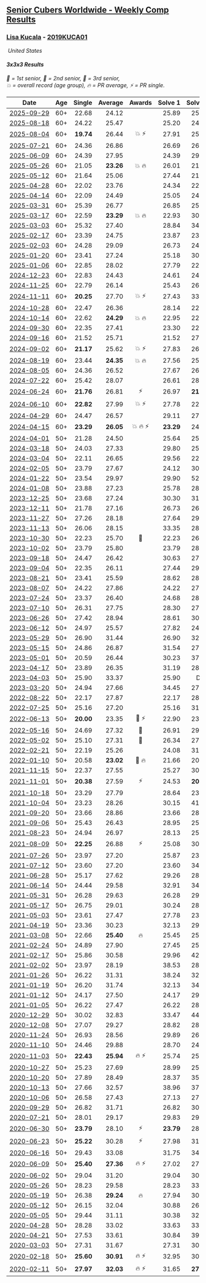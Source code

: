 <style>table {white-space: nowrap;}</style>
<link rel="stylesheet" type="text/css" href="/scw-comp/css/flags.css" />

## [Senior Cubers Worldwide - Weekly Comp Results](/scw-comp/results/)
### [Lisa Kucala](README.md) - [2019KUCA01](https://www.worldcubeassociation.org/persons/2019KUCA01?event=333)

<i class="flag flag-US" />&nbsp;United States

#### 3x3x3 Results

<span style="white-space: nowrap;">🥇 = 1st senior</span>, <span style="white-space: nowrap;">🥈 = 2nd senior</span>, <span style="white-space: nowrap;">🥉 = 3rd senior</span>, <span style="white-space: nowrap;">💥 = overall record (age group)</span>, <span style="white-space: nowrap;">🔥 = PR average</span>, <span style="white-space: nowrap;">⚡ = PR single</span>.

| Date | Age | Single | Average | Awards | Solve 1 | Solve 2 | Solve 3 | Solve 4 | Solve 5 | Video |
| :--: | :--: | --: | --: | :--: | --: | --: | --: | --: | --: | :-- |
| [2025-09-29](../../results/2025-09-29/333.md) | 60+ | 22.68 | 24.12 |  | 25.89 | 25.06 | 22.68 | 22.71 | 24.58 | [Desktop](https://www.facebook.com/events/3131653436983766/permalink/3148014868680956) / [Mobile](https://m.facebook.com/events/3131653436983766?view=permalink&id=3148014868680956) |
| [2025-08-18](../../results/2025-08-18/333.md) | 60+ | 24.22 | 25.47 |  | 25.20 | 24.22 | 31.57 | 24.48 | 26.73 | [Desktop](https://www.facebook.com/events/4098227200495459/permalink/4112078732443639) / [Mobile](https://m.facebook.com/events/4098227200495459?view=permalink&id=4112078732443639) |
| [2025-08-04](../../results/2025-08-04/333.md) | 60+ | **19.74** | 26.44 | 💥 ⚡ | 27.91 | 25.98 | 25.42 | **19.74** | 31.35 | [Desktop](https://www.facebook.com/events/1901314967391999/permalink/1912468459609983) / [Mobile](https://m.facebook.com/events/1901314967391999?view=permalink&id=1912468459609983) |
| [2025-07-21](../../results/2025-07-21/333.md) | 60+ | 24.36 | 26.86 |  | 26.69 | 26.25 | 24.36 | 36.41 | 27.63 | [Desktop](https://www.facebook.com/events/1261538608778309/permalink/1266900968242073) / [Mobile](https://m.facebook.com/events/1261538608778309?view=permalink&id=1266900968242073) |
| [2025-06-09](../../results/2025-06-09/333.md) | 60+ | 24.39 | 27.95 |  | 24.39 | 29.83 | 28.14 | 28.57 | 27.14 | [Desktop](https://www.facebook.com/events/947256517415436/permalink/955341909940230) / [Mobile](https://m.facebook.com/events/947256517415436?view=permalink&id=955341909940230) |
| [2025-05-26](../../results/2025-05-26/333.md) | 60+ | 21.05 | **23.26** | 💥 🔥 | 26.01 | 21.53 | 23.29 | 21.05 | 24.97 | [Desktop](https://www.facebook.com/events/2135590763616965/permalink/2146579829184725) / [Mobile](https://m.facebook.com/events/2135590763616965?view=permalink&id=2146579829184725) |
| [2025-05-12](../../results/2025-05-12/333.md) | 60+ | 21.64 | 25.06 |  | 27.44 | 21.64 | 27.66 | 25.42 | 22.33 | [Desktop](https://www.facebook.com/events/1716950522530027/permalink/1723954611829618) / [Mobile](https://m.facebook.com/events/1716950522530027?view=permalink&id=1723954611829618) |
| [2025-04-28](../../results/2025-04-28/333.md) | 60+ | 22.02 | 23.76 |  | 24.34 | 22.02 | 24.48 | 22.58 | 24.36 | [Desktop](https://www.facebook.com/events/1398919087967450/permalink/1406824967176862) / [Mobile](https://m.facebook.com/events/1398919087967450?view=permalink&id=1406824967176862) |
| [2025-04-14](../../results/2025-04-14/333.md) | 60+ | 22.09 | 24.49 |  | 25.05 | 24.09 | 22.09 | 27.91 | 24.34 | [Desktop](https://www.facebook.com/events/686757560572325/permalink/696692216245526) / [Mobile](https://m.facebook.com/events/686757560572325?view=permalink&id=696692216245526) |
| [2025-03-31](../../results/2025-03-31/333.md) | 60+ | 25.39 | 26.77 |  | 26.85 | 25.39 | 26.97 | 38.03 | 26.48 | [Desktop](https://www.facebook.com/events/952001183807395/permalink/962296096111237) / [Mobile](https://m.facebook.com/events/952001183807395?view=permalink&id=962296096111237) |
| [2025-03-17](../../results/2025-03-17/333.md) | 60+ | 22.59 | **23.29** | 💥 🔥 | 22.93 | 30.30 | 22.59 | 23.65 | 23.30 | [Desktop](https://www.facebook.com/events/4062322140668303/permalink/4076117285955455) / [Mobile](https://m.facebook.com/events/4062322140668303?view=permalink&id=4076117285955455) |
| [2025-03-03](../../results/2025-03-03/333.md) | 60+ | 25.32 | 27.40 |  | 28.84 | 34.77 | 26.73 | 26.62 | 25.32 | [Desktop](https://www.facebook.com/events/1685594042052171/permalink/1694346821176893) / [Mobile](https://m.facebook.com/events/1685594042052171?view=permalink&id=1694346821176893) |
| [2025-02-17](../../results/2025-02-17/333.md) | 60+ | 23.39 | 24.75 |  | 23.87 | 23.39 | 30.98 | 24.71 | 25.66 | [Desktop](https://www.facebook.com/events/1147070173669130/permalink/1155681862807961) / [Mobile](https://m.facebook.com/events/1147070173669130?view=permalink&id=1155681862807961) |
| [2025-02-03](../../results/2025-02-03/333.md) | 60+ | 24.28 | 29.09 |  | 26.73 | 24.28 | 29.34 | 31.21 | 34.89 | [Desktop](https://www.facebook.com/events/595481126781396/permalink/606065362389639) / [Mobile](https://m.facebook.com/events/595481126781396?view=permalink&id=606065362389639) |
| [2025-01-20](../../results/2025-01-20/333.md) | 60+ | 23.41 | 27.24 |  | 25.18 | 30.50 | 26.03 | 23.41 | DNF | [Desktop](https://www.facebook.com/events/918940140419097/permalink/928621396117638) / [Mobile](https://m.facebook.com/events/918940140419097?view=permalink&id=928621396117638) |
| [2025-01-06](../../results/2025-01-06/333.md) | 60+ | 22.85 | 28.02 |  | 27.79 | 22.85 | 28.73 | 28.00 | 28.26 | [Desktop](https://www.facebook.com/events/595415366757855/permalink/605595629073162) / [Mobile](https://m.facebook.com/events/595415366757855?view=permalink&id=605595629073162) |
| [2024-12-23](../../results/2024-12-23/333.md) | 60+ | 22.83 | 24.43 |  | 24.61 | 24.12 | 22.83 | 24.57 | 30.06 | [Desktop](https://www.facebook.com/events/1148887196801084/permalink/1153138573042613) / [Mobile](https://m.facebook.com/events/1148887196801084?view=permalink&id=1153138573042613) |
| [2024-11-25](../../results/2024-11-25/333.md) | 60+ | 22.79 | 26.14 |  | 25.43 | 26.14 | 28.38 | 22.79 | 26.85 | [Desktop](https://www.facebook.com/events/1257789925369732/permalink/1266541937827864) / [Mobile](https://m.facebook.com/events/1257789925369732?view=permalink&id=1266541937827864) |
| [2024-11-11](../../results/2024-11-11/333.md) | 60+ | **20.25** | 27.70 | 💥 ⚡ | 27.43 | 33.35 | 29.91 | 25.75 | **20.25** | [Desktop](https://www.facebook.com/events/1967492723733489/permalink/1977502299399198) / [Mobile](https://m.facebook.com/events/1967492723733489?view=permalink&id=1977502299399198) |
| [2024-10-28](../../results/2024-10-28/333.md) | 60+ | 22.47 | 26.36 |  | 28.14 | 22.47 | 30.15 | 22.68 | 28.25 | [Desktop](https://www.facebook.com/events/946695540632554/permalink/955475956421179) / [Mobile](https://m.facebook.com/events/946695540632554?view=permalink&id=955475956421179) |
| [2024-10-14](../../results/2024-10-14/333.md) | 60+ | 22.62 | **24.29** | 💥 🔥 | 22.95 | 22.62 | 24.36 | 25.65 | 25.56 | [Desktop](https://www.facebook.com/events/892899002359105/permalink/902274071421598) / [Mobile](https://m.facebook.com/events/892899002359105?view=permalink&id=902274071421598) |
| [2024-09-30](../../results/2024-09-30/333.md) | 60+ | 22.35 | 27.41 |  | 23.30 | 22.35 | 30.41 | 31.60 | 28.52 | [Desktop](https://www.facebook.com/events/559779533112258/permalink/570185265405018) / [Mobile](https://m.facebook.com/events/559779533112258?view=permalink&id=570185265405018) |
| [2024-09-16](../../results/2024-09-16/333.md) | 60+ | 21.52 | 25.71 |  | 21.52 | 27.78 | 24.46 | 26.49 | 26.18 | [Desktop](https://www.facebook.com/events/1432335554111064/permalink/1441264333218186) / [Mobile](https://m.facebook.com/events/1432335554111064?view=permalink&id=1441264333218186) |
| [2024-09-02](../../results/2024-09-02/333.md) | 60+ | **21.17** | 25.62 | 💥 ⚡ | 27.83 | 26.73 | 25.17 | **21.17** | 24.97 | [Desktop](https://www.facebook.com/events/536643418925945/permalink/543283594928594) / [Mobile](https://m.facebook.com/events/536643418925945?view=permalink&id=543283594928594) |
| [2024-08-19](../../results/2024-08-19/333.md) | 60+ | 23.44 | **24.35** | 💥 🔥 | 27.56 | 25.07 | 24.24 | 23.44 | 23.74 | [Desktop](https://www.facebook.com/events/1156782986175552/permalink/1166144841906033) / [Mobile](https://m.facebook.com/events/1156782986175552?view=permalink&id=1166144841906033) |
| [2024-08-05](../../results/2024-08-05/333.md) | 60+ | 24.36 | 26.52 |  | 27.67 | 26.12 | 25.78 | 31.49 | 24.36 | [Desktop](https://www.facebook.com/events/1659713531529180/permalink/1668510337316166) / [Mobile](https://m.facebook.com/events/1659713531529180?view=permalink&id=1668510337316166) |
| [2024-07-22](../../results/2024-07-22/333.md) | 60+ | 25.42 | 28.07 |  | 26.61 | 28.76 | 25.42 | 29.67 | 28.85 | [Desktop](https://www.facebook.com/events/909767637577126/permalink/918855780001645) / [Mobile](https://m.facebook.com/events/909767637577126?view=permalink&id=918855780001645) |
| [2024-06-24](../../results/2024-06-24/333.md) | 60+ | **21.76** | 26.81 | ⚡ | 26.97 | **21.76** | 30.50 | 25.07 | 28.38 | [Desktop](https://www.facebook.com/events/437464695833920/permalink/445220745058315) / [Mobile](https://m.facebook.com/events/437464695833920?view=permalink&id=445220745058315) |
| [2024-06-10](../../results/2024-06-10/333.md) | 60+ | **22.82** | 27.99 | 💥 ⚡ | 27.78 | 22.83 | 43.05 | **22.82** | 33.36 | [Desktop](https://www.facebook.com/events/1031082051776253/permalink/1039477897603335) / [Mobile](https://m.facebook.com/events/1031082051776253?view=permalink&id=1039477897603335) |
| [2024-04-29](../../results/2024-04-29/333.md) | 60+ | 24.47 | 26.57 |  | 29.11 | 27.09 | 25.41 | 27.21 | 24.47 | [Desktop](https://www.facebook.com/events/728652622517739/permalink/736506935065641) / [Mobile](https://m.facebook.com/events/728652622517739?view=permalink&id=736506935065641) |
| [2024-04-15](../../results/2024-04-15/333.md) | 60+ | **23.29** | **26.05** | 💥 🔥 ⚡ | **23.29** | 24.12 | 30.74 | 31.46 | **23.29** | [Desktop](https://www.facebook.com/events/288128664385253/permalink/301063763091743) / [Mobile](https://m.facebook.com/events/288128664385253?view=permalink&id=301063763091743) |
| [2024-04-01](../../results/2024-04-01/333.md) | 50+ | 21.28 | 24.50 |  | 25.64 | 25.54 | 21.28 | 22.33 | 25.76 | [Desktop](https://www.facebook.com/events/399816879472850/permalink/408027548651783) / [Mobile](https://m.facebook.com/events/399816879472850?view=permalink&id=408027548651783) |
| [2024-03-18](../../results/2024-03-18/333.md) | 50+ | 24.03 | 27.33 |  | 29.80 | 25.54 | 26.65 | 32.76 | 24.03 | [Desktop](https://www.facebook.com/events/962609138892132/permalink/969165251569854) / [Mobile](https://m.facebook.com/events/962609138892132?view=permalink&id=969165251569854) |
| [2024-03-04](../../results/2024-03-04/333.md) | 50+ | 22.11 | 26.65 |  | 29.56 | 22.11 | 26.82 | 25.92 | 27.20 | [Desktop](https://www.facebook.com/events/682023687232856/permalink/687297570038801) / [Mobile](https://m.facebook.com/events/682023687232856?view=permalink&id=687297570038801) |
| [2024-02-05](../../results/2024-02-05/333.md) | 50+ | 23.79 | 27.67 |  | 24.12 | 30.88 | 28.02 | 42.92 | 23.79 | [Desktop](https://www.facebook.com/events/3090201184445880/permalink/3102349779897687) / [Mobile](https://m.facebook.com/events/3090201184445880?view=permalink&id=3102349779897687) |
| [2024-01-22](../../results/2024-01-22/333.md) | 50+ | 23.54 | 29.97 |  | 29.90 | 52.85 | 33.59 | 26.41 | 23.54 | [Desktop](https://www.facebook.com/events/1080083269860734/permalink/1087682669100794) / [Mobile](https://m.facebook.com/events/1080083269860734?view=permalink&id=1087682669100794) |
| [2024-01-08](../../results/2024-01-08/333.md) | 50+ | 23.88 | 27.23 |  | 25.78 | 28.59 | 35.74 | 27.32 | 23.88 | [Desktop](https://www.facebook.com/events/1278843609453417/permalink/1282627292408382) / [Mobile](https://m.facebook.com/events/1278843609453417?view=permalink&id=1282627292408382) |
| [2023-12-25](../../results/2023-12-25/333.md) | 50+ | 23.68 | 27.24 |  | 30.30 | 31.45 | 27.32 | 23.68 | 24.11 | [Desktop](https://www.facebook.com/events/231087383363053/permalink/239636859174772) / [Mobile](https://m.facebook.com/events/231087383363053?view=permalink&id=239636859174772) |
| [2023-12-11](../../results/2023-12-11/333.md) | 50+ | 21.78 | 27.16 |  | 26.73 | 26.85 | 27.91 | 31.11 | 21.78 | [Desktop](https://www.facebook.com/events/1404140403643629/permalink/1411479799576356) / [Mobile](https://m.facebook.com/events/1404140403643629?view=permalink&id=1411479799576356) |
| [2023-11-27](../../results/2023-11-27/333.md) | 50+ | 27.26 | 28.18 |  | 27.64 | 29.15 | 27.74 | 27.26 | 30.17 | [Desktop](https://www.facebook.com/events/889636606027860/permalink/895569232101264) / [Mobile](https://m.facebook.com/events/889636606027860?view=permalink&id=895569232101264) |
| [2023-11-13](../../results/2023-11-13/333.md) | 50+ | 26.06 | 28.15 |  | 33.35 | 28.74 | 28.03 | 26.06 | 27.67 | [Desktop](https://www.facebook.com/events/1478121449586426/permalink/1485482905516947) / [Mobile](https://m.facebook.com/events/1478121449586426?view=permalink&id=1485482905516947) |
| [2023-10-30](../../results/2023-10-30/333.md) | 50+ | 22.23 | 25.70 | 🥉 | 22.23 | 26.58 | 26.51 | 24.00 | 31.36 | [Desktop](https://www.facebook.com/events/1074911313795532/permalink/1083219446298052) / [Mobile](https://m.facebook.com/events/1074911313795532?view=permalink&id=1083219446298052) |
| [2023-10-02](../../results/2023-10-02/333.md) | 50+ | 23.79 | 25.80 |  | 23.79 | 28.38 | 23.99 | 25.04 | 29.56 | [Desktop](https://www.facebook.com/events/1518773368939011/permalink/1525354848280863) / [Mobile](https://m.facebook.com/events/1518773368939011?view=permalink&id=1525354848280863) |
| [2023-09-18](../../results/2023-09-18/333.md) | 50+ | 24.47 | 26.42 |  | 30.63 | 27.30 | 25.47 | 24.47 | 26.50 | [Desktop](https://www.facebook.com/events/1636211493537200/permalink/1642445189580497) / [Mobile](https://m.facebook.com/events/1636211493537200?view=permalink&id=1642445189580497) |
| [2023-09-04](../../results/2023-09-04/333.md) | 50+ | 22.35 | 26.11 |  | 27.44 | 29.09 | 22.35 | 26.26 | 24.63 | [Desktop](https://www.facebook.com/events/190773964023185/permalink/200438336390081) / [Mobile](https://m.facebook.com/events/190773964023185?view=permalink&id=200438336390081) |
| [2023-08-21](../../results/2023-08-21/333.md) | 50+ | 23.41 | 25.59 |  | 28.62 | 28.86 | 24.38 | 23.78 | 23.41 | [Desktop](https://www.facebook.com/events/1826888371060368/permalink/1833237070425498) / [Mobile](https://m.facebook.com/events/1826888371060368?view=permalink&id=1833237070425498) |
| [2023-08-07](../../results/2023-08-07/333.md) | 50+ | 24.22 | 27.86 |  | 24.22 | 27.71 | 27.86 | 36.73 | 28.01 | [Desktop](https://www.facebook.com/events/274987855148595/permalink/276843864962994) / [Mobile](https://m.facebook.com/events/274987855148595?view=permalink&id=276843864962994) |
| [2023-07-24](../../results/2023-07-24/333.md) | 50+ | 23.37 | 26.40 |  | 24.68 | 28.92 | 30.35 | 25.60 | 23.37 | [Desktop](https://www.facebook.com/events/1475111463308788/permalink/1480884139398187) / [Mobile](https://m.facebook.com/events/1475111463308788?view=permalink&id=1480884139398187) |
| [2023-07-10](../../results/2023-07-10/333.md) | 50+ | 26.31 | 27.75 |  | 28.30 | 27.20 | 34.16 | 27.74 | 26.31 | [Desktop](https://www.facebook.com/events/198208716234931/permalink/202926179096518) / [Mobile](https://m.facebook.com/events/198208716234931?view=permalink&id=202926179096518) |
| [2023-06-26](../../results/2023-06-26/333.md) | 50+ | 27.42 | 28.94 |  | 28.61 | 30.03 | 30.20 | 27.42 | 28.19 | [Desktop](https://www.facebook.com/events/205496442461873/permalink/213637921647725) / [Mobile](https://m.facebook.com/events/205496442461873?view=permalink&id=213637921647725) |
| [2023-06-12](../../results/2023-06-12/333.md) | 50+ | 24.97 | 25.57 |  | 27.82 | 24.97 | 26.28 | 25.10 | 25.34 | [Desktop](https://www.facebook.com/events/2098018943739146/permalink/2104896833051357) / [Mobile](https://m.facebook.com/events/2098018943739146?view=permalink&id=2104896833051357) |
| [2023-05-29](../../results/2023-05-29/333.md) | 50+ | 26.90 | 31.44 |  | 26.90 | 32.21 | 33.73 | 32.23 | 29.88 | [Desktop](https://www.facebook.com/events/199553879662923/permalink/206363872315257) / [Mobile](https://m.facebook.com/events/199553879662923?view=permalink&id=206363872315257) |
| [2023-05-15](../../results/2023-05-15/333.md) | 50+ | 24.86 | 26.87 |  | 31.54 | 27.59 | 27.32 | 24.86 | 25.71 | [Desktop](https://www.facebook.com/events/943848890264789/permalink/948866056429739) / [Mobile](https://m.facebook.com/events/943848890264789?view=permalink&id=948866056429739) |
| [2023-05-01](../../results/2023-05-01/333.md) | 50+ | 20.59 | 26.44 |  | 30.23 | 37.18 | 20.59 | 26.81 | 22.29 | [Desktop](https://www.facebook.com/events/751816416413742/permalink/758984079030309) / [Mobile](https://m.facebook.com/events/751816416413742?view=permalink&id=758984079030309) |
| [2023-04-17](../../results/2023-04-17/333.md) | 50+ | 23.89 | 26.35 |  | 31.19 | 28.59 | 24.52 | 25.93 | 23.89 | [Desktop](https://www.facebook.com/events/786804792820217/permalink/790458832454813) / [Mobile](https://m.facebook.com/events/786804792820217?view=permalink&id=790458832454813) |
| [2023-04-03](../../results/2023-04-03/333.md) | 50+ | 25.90 | 33.37 |  | 25.90 | DNF | 28.47 | 33.88 | 37.75 | [Desktop](https://www.facebook.com/events/542929047949179/permalink/550254073883343) / [Mobile](https://m.facebook.com/events/542929047949179?view=permalink&id=550254073883343) |
| [2023-03-20](../../results/2023-03-20/333.md) | 50+ | 24.94 | 27.66 |  | 34.45 | 27.14 | 27.78 | 28.05 | 24.94 | [Desktop](https://www.facebook.com/events/241366535002371/permalink/247296684409356) / [Mobile](https://m.facebook.com/events/241366535002371?view=permalink&id=247296684409356) |
| [2022-08-22](../../results/2022-08-22/333.md) | 50+ | 22.17 | 27.87 |  | 22.17 | 28.86 | 27.77 | 26.97 | 32.05 | [Desktop](https://www.facebook.com/events/1050714292295463/permalink/1058900641476828) / [Mobile](https://m.facebook.com/events/1050714292295463?view=permalink&id=1058900641476828) |
| [2022-07-25](../../results/2022-07-25/333.md) | 50+ | 25.16 | 27.20 |  | 25.16 | 31.75 | 27.33 | 27.64 | 26.62 | [Desktop](https://www.facebook.com/events/735191414262810/permalink/742390433542908) / [Mobile](https://m.facebook.com/events/735191414262810?view=permalink&id=742390433542908) |
| [2022-06-13](../../results/2022-06-13/333.md) | 50+ | **20.00** | 23.35 | 🥉 ⚡ | 22.90 | 23.62 | 23.52 | **20.00** | 34.09 | [Desktop](https://www.facebook.com/events/1292279001590904/permalink/1301656630653141) / [Mobile](https://m.facebook.com/events/1292279001590904?view=permalink&id=1301656630653141) |
| [2022-05-16](../../results/2022-05-16/333.md) | 50+ | 24.69 | 27.32 | 🥈 | 26.91 | 29.51 | 30.23 | 25.55 | 24.69 | [Desktop](https://www.facebook.com/events/359265572736727/permalink/362728985723719) / [Mobile](https://m.facebook.com/events/359265572736727?view=permalink&id=362728985723719) |
| [2022-05-02](../../results/2022-05-02/333.md) | 50+ | 25.10 | 27.31 | 🥉 | 26.34 | 27.77 | 27.82 | 25.10 | 31.98 | [Desktop](https://www.facebook.com/events/5764445473571551/permalink/5803098799706218) / [Mobile](https://m.facebook.com/events/5764445473571551?view=permalink&id=5803098799706218) |
| [2022-02-21](../../results/2022-02-21/333.md) | 50+ | 22.19 | 25.26 |  | 24.08 | 31.99 | 22.19 | 28.38 | 23.33 | [Desktop](https://www.facebook.com/events/509549287201075/permalink/513988760090461) / [Mobile](https://m.facebook.com/events/509549287201075?view=permalink&id=513988760090461) |
| [2022-01-10](../../results/2022-01-10/333.md) | 50+ | 20.58 | **23.02** | 🥉 🔥 | 21.66 | 20.58 | 22.16 | 26.95 | 25.25 | [Desktop](https://www.facebook.com/events/461056852143654/permalink/462158532033486) / [Mobile](https://m.facebook.com/events/461056852143654?view=permalink&id=462158532033486) |
| [2021-11-15](../../results/2021-11-15/333.md) | 50+ | 22.37 | 27.55 |  | 25.27 | 30.14 | 31.66 | 27.24 | 22.37 | [Desktop](https://www.facebook.com/events/717487009641909/permalink/720758222648121) / [Mobile](https://m.facebook.com/events/717487009641909?view=permalink&id=720758222648121) |
| [2021-11-01](../../results/2021-11-01/333.md) | 50+ | **20.38** | 27.59 | ⚡ | 24.53 | **20.38** | 27.14 | 42.55 | 31.10 | [Desktop](https://www.facebook.com/events/556108165479652/permalink/559438875146581) / [Mobile](https://m.facebook.com/events/556108165479652?view=permalink&id=559438875146581) |
| [2021-10-18](../../results/2021-10-18/333.md) | 50+ | 23.29 | 27.79 |  | 28.64 | 23.29 | 30.89 | 25.70 | 29.03 | [Desktop](https://www.facebook.com/events/261213032615951/permalink/266968842040370) / [Mobile](https://m.facebook.com/events/261213032615951?view=permalink&id=266968842040370) |
| [2021-10-04](../../results/2021-10-04/333.md) | 50+ | 23.23 | 28.26 |  | 30.15 | 41.65 | 28.38 | 26.25 | 23.23 | [Desktop](https://www.facebook.com/events/1102565390277531/permalink/1105588079975262) / [Mobile](https://m.facebook.com/events/1102565390277531?view=permalink&id=1105588079975262) |
| [2021-09-20](../../results/2021-09-20/333.md) | 50+ | 23.66 | 28.86 |  | 23.66 | 28.50 | 32.61 | 36.16 | 25.46 | [Desktop](https://www.facebook.com/events/836337370416586/permalink/842890843094572) / [Mobile](https://m.facebook.com/events/836337370416586?view=permalink&id=842890843094572) |
| [2021-09-06](../../results/2021-09-06/333.md) | 50+ | 25.43 | 26.43 |  | 28.95 | 25.43 | 26.14 | 27.62 | 25.53 | [Desktop](https://www.facebook.com/events/208105634636421/permalink/214637967316521) / [Mobile](https://m.facebook.com/events/208105634636421?view=permalink&id=214637967316521) |
| [2021-08-23](../../results/2021-08-23/333.md) | 50+ | 24.94 | 26.97 |  | 28.13 | 25.23 | 27.55 | 29.54 | 24.94 | [Desktop](https://www.facebook.com/events/992549044856331/permalink/999826050795297) / [Mobile](https://m.facebook.com/events/992549044856331?view=permalink&id=999826050795297) |
| [2021-08-09](../../results/2021-08-09/333.md) | 50+ | **22.25** | 26.88 | ⚡ | 25.08 | 30.44 | 26.28 | 29.27 | **22.25** | [Desktop](https://www.facebook.com/events/799005364067137/permalink/805154203452253) / [Mobile](https://m.facebook.com/events/799005364067137?view=permalink&id=805154203452253) |
| [2021-07-26](../../results/2021-07-26/333.md) | 50+ | 23.97 | 27.20 |  | 25.87 | 23.97 | 30.68 | 32.39 | 25.05 | [Desktop](https://www.facebook.com/events/345405150546336/permalink/350787200008131) / [Mobile](https://m.facebook.com/events/345405150546336?view=permalink&id=350787200008131) |
| [2021-07-12](../../results/2021-07-12/333.md) | 50+ | 23.60 | 27.20 |  | 23.60 | 34.16 | 26.60 | 30.10 | 24.90 | [Desktop](https://www.facebook.com/events/511699716713156/permalink/518074879408973) / [Mobile](https://m.facebook.com/events/511699716713156?view=permalink&id=518074879408973) |
| [2021-06-28](../../results/2021-06-28/333.md) | 50+ | 25.17 | 27.62 |  | 29.26 | 28.58 | 25.17 | 25.90 | 28.38 | [Desktop](https://www.facebook.com/events/849999075950147/permalink/856096318673756) / [Mobile](https://m.facebook.com/events/849999075950147?view=permalink&id=856096318673756) |
| [2021-06-14](../../results/2021-06-14/333.md) | 50+ | 24.44 | 29.58 |  | 32.91 | 34.75 | 24.44 | 28.15 | 27.67 | [Desktop](https://www.facebook.com/events/318989363128881/permalink/324323449262139) / [Mobile](https://m.facebook.com/events/318989363128881?view=permalink&id=324323449262139) |
| [2021-05-31](../../results/2021-05-31/333.md) | 50+ | 26.28 | 29.63 |  | 26.28 | 29.28 | 30.72 | 31.72 | 28.89 | [Desktop](https://www.facebook.com/events/477312563557358/permalink/482875439667737) / [Mobile](https://m.facebook.com/events/477312563557358?view=permalink&id=482875439667737) |
| [2021-05-17](../../results/2021-05-17/333.md) | 50+ | 26.75 | 29.01 |  | 30.24 | 28.34 | 30.96 | 28.45 | 26.75 | [Desktop](https://www.facebook.com/events/294093895691078/permalink/302881171479017) / [Mobile](https://m.facebook.com/events/294093895691078?view=permalink&id=302881171479017) |
| [2021-05-03](../../results/2021-05-03/333.md) | 50+ | 23.61 | 27.47 |  | 27.78 | 23.61 | 26.16 | 28.46 | 32.22 | [Desktop](https://www.facebook.com/events/2542204919406396/permalink/2549451865348368) / [Mobile](https://m.facebook.com/events/2542204919406396?view=permalink&id=2549451865348368) |
| [2021-04-19](../../results/2021-04-19/333.md) | 50+ | 23.36 | 30.23 |  | 32.13 | 29.82 | 23.36 | 30.87 | 29.99 | [Desktop](https://www.facebook.com/events/195346665532379/permalink/201613574905688) / [Mobile](https://m.facebook.com/events/195346665532379?view=permalink&id=201613574905688) |
| [2021-03-08](../../results/2021-03-08/333.md) | 50+ | 22.66 | **25.40** | 🔥 | 25.45 | 25.66 | 29.72 | 25.10 | 22.66 | [Desktop](https://www.facebook.com/events/286026952942446/permalink/294391792105962) / [Mobile](https://m.facebook.com/events/286026952942446?view=permalink&id=294391792105962) |
| [2021-02-24](../../results/2021-02-24/333.md) | 50+ | 24.89 | 27.90 |  | 27.45 | 25.72 | 30.53 | 38.07 | 24.89 | [Desktop](https://www.facebook.com/events/264199631979561/permalink/269709964761861) / [Mobile](https://m.facebook.com/events/264199631979561?view=permalink&id=269709964761861) |
| [2021-02-17](../../results/2021-02-17/333.md) | 50+ | 25.86 | 30.58 |  | 29.96 | 42.99 | 25.86 | 28.27 | 33.50 | [Desktop](https://www.facebook.com/events/749806039307047/permalink/756865418601109) / [Mobile](https://m.facebook.com/events/749806039307047?view=permalink&id=756865418601109) |
| [2021-02-02](../../results/2021-02-02/333.md) | 50+ | 23.97 | 28.19 |  | 38.53 | 28.55 | 27.56 | 23.97 | 28.46 | [Desktop](https://www.facebook.com/events/176364004262939/permalink/180503913848948) / [Mobile](https://m.facebook.com/events/176364004262939?view=permalink&id=180503913848948) |
| [2021-01-26](../../results/2021-01-26/333.md) | 50+ | 26.22 | 31.31 |  | 38.24 | 32.52 | 28.47 | 32.93 | 26.22 | [Desktop](https://www.facebook.com/events/415506712992555/permalink/419260542617172) / [Mobile](https://m.facebook.com/events/415506712992555?view=permalink&id=419260542617172) |
| [2021-01-19](../../results/2021-01-19/333.md) | 50+ | 26.20 | 31.74 |  | 32.13 | 34.62 | 28.99 | 34.11 | 26.20 | [Desktop](https://www.facebook.com/events/259430338941057/permalink/262341081983316) / [Mobile](https://m.facebook.com/events/259430338941057?view=permalink&id=262341081983316) |
| [2021-01-12](../../results/2021-01-12/333.md) | 50+ | 24.17 | 27.50 |  | 24.17 | 29.62 | 27.19 | 32.59 | 25.70 | [Desktop](https://www.facebook.com/events/154842819532367/permalink/157193195963996) / [Mobile](https://m.facebook.com/events/154842819532367?view=permalink&id=157193195963996) |
| [2021-01-05](../../results/2021-01-05/333.md) | 50+ | 26.22 | 27.47 |  | 26.22 | 28.14 | 27.62 | 27.19 | 27.60 | [Desktop](https://www.facebook.com/events/237822631087555/permalink/241479964055155) / [Mobile](https://m.facebook.com/events/237822631087555?view=permalink&id=241479964055155) |
| [2020-12-29](../../results/2020-12-29/333.md) | 50+ | 30.02 | 32.83 |  | 33.47 | 44.46 | 30.02 | 33.67 | 31.34 | [Desktop](https://www.facebook.com/events/807437066779451/permalink/811376926385465) / [Mobile](https://m.facebook.com/events/807437066779451?view=permalink&id=811376926385465) |
| [2020-12-08](../../results/2020-12-08/333.md) | 50+ | 27.07 | 29.27 |  | 28.82 | 28.98 | 30.78 | 30.00 | 27.07 | [Desktop](https://www.facebook.com/events/1026387727837469/permalink/1029804937495748) / [Mobile](https://m.facebook.com/events/1026387727837469?view=permalink&id=1029804937495748) |
| [2020-11-24](../../results/2020-11-24/333.md) | 50+ | 26.93 | 28.56 |  | 29.89 | 26.93 | 29.44 | 27.00 | 29.25 | [Desktop](https://www.facebook.com/events/418254925863499/permalink/421555028866822) / [Mobile](https://m.facebook.com/events/418254925863499?view=permalink&id=421555028866822) |
| [2020-11-10](../../results/2020-11-10/333.md) | 50+ | 24.46 | 29.88 |  | 28.70 | 24.46 | 34.41 | 26.52 | 36.95 | [Desktop](https://www.facebook.com/events/355672432175632/permalink/360041211738754) / [Mobile](https://m.facebook.com/events/355672432175632?view=permalink&id=360041211738754) |
| [2020-11-03](../../results/2020-11-03/333.md) | 50+ | **22.43** | **25.94** | 🔥 ⚡ | 25.74 | 25.64 | 28.47 | 26.43 | **22.43** | [Desktop](https://www.facebook.com/events/1239637256416110/permalink/1244154179297751) / [Mobile](https://m.facebook.com/events/1239637256416110?view=permalink&id=1244154179297751) |
| [2020-10-27](../../results/2020-10-27/333.md) | 50+ | 25.23 | 27.69 |  | 28.99 | 25.23 | 29.22 | 28.01 | 26.08 | [Desktop](https://www.facebook.com/events/814285582657691/permalink/820095365410046) / [Mobile](https://m.facebook.com/events/814285582657691?view=permalink&id=820095365410046) |
| [2020-10-20](../../results/2020-10-20/333.md) | 50+ | 27.89 | 28.49 |  | 28.37 | 35.97 | 28.98 | 28.13 | 27.89 | [Desktop](https://www.facebook.com/events/1017705805364611/permalink/1022046161597242) / [Mobile](https://m.facebook.com/events/1017705805364611?view=permalink&id=1022046161597242) |
| [2020-10-13](../../results/2020-10-13/333.md) | 50+ | 27.66 | 32.57 |  | 38.96 | 37.41 | 32.14 | 28.15 | 27.66 | [Desktop](https://www.facebook.com/events/2855876438029747/permalink/2863093243974733) / [Mobile](https://m.facebook.com/events/2855876438029747?view=permalink&id=2863093243974733) |
| [2020-10-06](../../results/2020-10-06/333.md) | 50+ | 26.58 | 27.43 |  | 27.13 | 27.84 | 28.04 | 27.33 | 26.58 | [Desktop](https://www.facebook.com/events/2645965315652815/permalink/2651057331810280) / [Mobile](https://m.facebook.com/events/2645965315652815?view=permalink&id=2651057331810280) |
| [2020-09-29](../../results/2020-09-29/333.md) | 50+ | 26.82 | 31.71 |  | 26.82 | 30.02 | 35.72 | 37.06 | 29.38 | [Desktop](https://www.facebook.com/events/1202263490156156/permalink/1207908116258360) / [Mobile](https://m.facebook.com/events/1202263490156156?view=permalink&id=1207908116258360) |
| [2020-07-21](../../results/2020-07-21/333.md) | 50+ | 28.01 | 29.17 |  | 29.83 | 29.28 | 28.39 | 33.14 | 28.01 | [Desktop](https://www.facebook.com/events/1842039515939197/permalink/1847046672105148) / [Mobile](https://m.facebook.com/events/1842039515939197?view=permalink&id=1847046672105148) |
| [2020-06-30](../../results/2020-06-30/333.md) | 50+ | **23.79** | 28.10 | ⚡ | **23.79** | 28.88 | 31.14 | 28.15 | 27.28 | [Desktop](https://www.facebook.com/events/679860472562391/permalink/683843392164099) / [Mobile](https://m.facebook.com/events/679860472562391?view=permalink&id=683843392164099) |
| [2020-06-23](../../results/2020-06-23/333.md) | 50+ | **25.22** | 30.28 | ⚡ | 27.98 | 31.00 | 31.86 | **25.22** | 33.02 | [Desktop](https://www.facebook.com/events/722150235200875/permalink/726579611424604) / [Mobile](https://m.facebook.com/events/722150235200875?view=permalink&id=726579611424604) |
| [2020-06-16](../../results/2020-06-16/333.md) | 50+ | 29.43 | 33.08 |  | 31.75 | 34.24 | 29.43 | 33.26 | 34.67 | [Desktop](https://www.facebook.com/events/604103587178706/permalink/607910766797988) / [Mobile](https://m.facebook.com/events/604103587178706?view=permalink&id=607910766797988) |
| [2020-06-09](../../results/2020-06-09/333.md) | 50+ | **25.40** | **27.36** | 🔥 ⚡ | 27.02 | 27.53 | 29.19 | **25.40** | 27.52 | [Desktop](https://www.facebook.com/events/903549840109576/permalink/908241452973748) / [Mobile](https://m.facebook.com/events/903549840109576?view=permalink&id=908241452973748) |
| [2020-06-02](../../results/2020-06-02/333.md) | 50+ | 29.04 | 31.20 |  | 29.04 | 30.73 | 29.96 | 32.90 | 39.27 | [Desktop](https://www.facebook.com/events/3373950429496747/permalink/3381951992029924) / [Mobile](https://m.facebook.com/events/3373950429496747?view=permalink&id=3381951992029924) |
| [2020-05-26](../../results/2020-05-26/333.md) | 50+ | 28.23 | 29.58 |  | 28.23 | 33.74 | 30.21 | 29.87 | 28.65 | [Desktop](https://www.facebook.com/events/688407551989463/permalink/691372318359653) / [Mobile](https://m.facebook.com/events/688407551989463?view=permalink&id=691372318359653) |
| [2020-05-19](../../results/2020-05-19/333.md) | 50+ | 26.38 | **29.24** | 🔥 | 27.94 | 30.69 | 26.38 | 30.26 | 29.53 | [Desktop](https://www.facebook.com/events/1880761498725633/permalink/1884966041638512) / [Mobile](https://m.facebook.com/events/1880761498725633?view=permalink&id=1884966041638512) |
| [2020-05-12](../../results/2020-05-12/333.md) | 50+ | 26.15 | 32.04 |  | 30.88 | 26.15 | 37.17 | 31.95 | 33.30 | [Desktop](https://www.facebook.com/events/546188069600739/permalink/548185812734298) / [Mobile](https://m.facebook.com/events/546188069600739?view=permalink&id=548185812734298) |
| [2020-05-05](../../results/2020-05-05/333.md) | 50+ | 29.44 | 31.11 |  | 30.38 | 32.20 | 29.44 | 30.76 | 33.49 | [Desktop](https://www.facebook.com/events/3313106775587396/permalink/3317181021846638) / [Mobile](https://m.facebook.com/events/3313106775587396?view=permalink&id=3317181021846638) |
| [2020-04-28](../../results/2020-04-28/333.md) | 50+ | 28.28 | 33.02 |  | 33.63 | 33.80 | 34.39 | 28.28 | 31.62 | [Desktop](https://www.facebook.com/events/535188653858103/permalink/536102793766689) / [Mobile](https://m.facebook.com/events/535188653858103?view=permalink&id=536102793766689) |
| [2020-04-21](../../results/2020-04-21/333.md) | 50+ | 27.53 | 33.61 |  | 30.84 | 39.14 | 39.86 | 30.85 | 27.53 | [Desktop](https://www.facebook.com/events/880278499062375/permalink/884904821933076) / [Mobile](https://m.facebook.com/events/880278499062375?view=permalink&id=884904821933076) |
| [2020-03-03](../../results/2020-03-03/333.md) | 50+ | 27.31 | 31.67 |  | 27.31 | 30.74 | 35.99 | 32.57 | 31.70 | [Desktop](https://www.facebook.com/events/241721610185997/permalink/245712919786866) / [Mobile](https://m.facebook.com/events/241721610185997?view=permalink&id=245712919786866) |
| [2020-02-18](../../results/2020-02-18/333.md) | 50+ | **25.60** | **30.91** | 🔥 ⚡ | 32.95 | 30.91 | **25.60** | 29.64 | 32.19 | [Desktop](https://www.facebook.com/events/2558750947697073/permalink/2561750364063798) / [Mobile](https://m.facebook.com/events/2558750947697073?view=permalink&id=2561750364063798) |
| [2020-02-11](../../results/2020-02-11/333.md) | 50+ | **27.97** | **32.03** | 🔥 ⚡ | 31.65 | **27.97** | 32.75 | 31.70 | 37.00 | [Desktop](https://www.facebook.com/events/616423959107229/permalink/617792025637089) / [Mobile](https://m.facebook.com/events/616423959107229?view=permalink&id=617792025637089) |


<!-- Global site tag (gtag.js) - Google Analytics -->
<script async src="https://www.googletagmanager.com/gtag/js?id=UA-86348435-3"></script>
<script>window.dataLayer = window.dataLayer || []; function gtag() {dataLayer.push(arguments);} gtag('js', new Date()); gtag('config', 'UA-86348435-3');</script>
